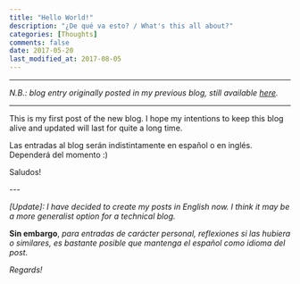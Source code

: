 ```yaml
---
title: "Hello World!"
description: "¿De qué va esto? / What's this all about?"
categories: [Thoughts]
comments: false
date: 2017-05-20
last_modified_at: 2017-08-05
---
```


***
_N.B.: blog entry originally posted in my previous blog, still available [here](https://estraviz.github.io/estraviz2017/personal/hello-world/)._
***

This is my first post of the new blog. I hope my intentions to keep this blog alive and updated will last for quite a long time.

Las entradas al blog serán indistintamente en español o en inglés. Dependerá del momento :)

Saludos!

\-\-\-

_\[Update\]: I have decided to create my posts in English now. I think it may be a more generalist option for a technical blog._

**Sin embargo**, _para entradas de carácter personal, reflexiones si las hubiera o similares, es bastante posible que mantenga el español como idioma del post._

_Regards!_
